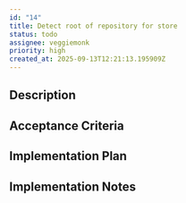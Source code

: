 ```yaml
---
id: "14"
title: Detect root of repository for store
status: todo
assignee: veggiemonk
priority: high
created_at: 2025-09-13T12:21:13.195909Z
---
```

## Description



## Acceptance Criteria
<!-- AC:BEGIN -->


<!-- AC:END -->

## Implementation Plan



## Implementation Notes


